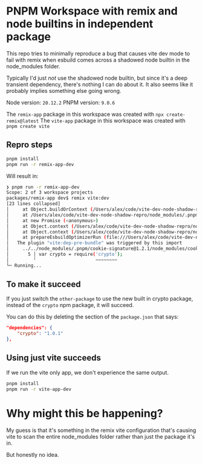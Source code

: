 # PNPM Workspace with remix and node builtins in independent package

This repo tries to minimally reproduce a bug that causes vite dev mode to fail with remix when esbuild comes across a shadowed node builtin in the node_modules folder.

Typically I'd just *not* use the shadowed node builtin, but since it's a deep transient dependency, there's nothing I can do about it. It also seems like it probably implies something else going wrong.

Node version: `20.12.2`
PNPM version: `9.0.6`

The `remix-app` package in this workspace was created with `npx create-remix@latest`
The `vite-app` package in this workspace was created with `pnpm create vite`

## Repro steps

```sh
pnpm install
pnpm run -r remix-app-dev
```

Will result in:

```sh
❯ pnpm run -r remix-app-dev
Scope: 2 of 3 workspace projects
packages/remix-app dev$ remix vite:dev
[23 lines collapsed]
│     at Object.buildOrContext (/Users/alex/code/vite-dev-node-shadow-repro/node_modules/.pnpm/es…
│     at /Users/alex/code/vite-dev-node-shadow-repro/node_modules/.pnpm/esbuild@0.20.2/node_modul…
│     at new Promise (<anonymous>)
│     at Object.context (/Users/alex/code/vite-dev-node-shadow-repro/node_modules/.pnpm/esbuild@0…
│     at Object.context (/Users/alex/code/vite-dev-node-shadow-repro/node_modules/.pnpm/esbuild@0…
│     at prepareEsbuildOptimizerRun (file:///Users/alex/code/vite-dev-node-shadow-repro/node_modu…
│   The plugin "vite:dep-pre-bundle" was triggered by this import
│     ../../node_modules/.pnpm/cookie-signature@1.2.1/node_modules/cookie-signature/index.js:5:21:
│       5 │ var crypto = require('crypto');
│         ╵                      ~~~~~~~~
└─ Running...
```

## To make it succeed

If you just switch the `other-package` to use the new built in crypto package, instead of the `crypto` npm package, it will succeed.

You can do this by deleting the section of the `package.json` that says:

```json
"dependencies": {
    "crypto": "1.0.1"
},
```

## Using just vite succeeds

If we run the vite only app, we don't experience the same output.

```sh
pnpm install
pnpm run -r vite-app-dev
```

# Why might this be happening?

My guess is that it's something in the remix vite configuration that's causing vite to scan the entire node_modules folder rather than just the package it's in.

But honestly no idea.
